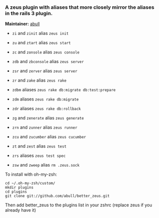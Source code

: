 ### A zeus plugin with aliases that more closely mirror the aliases in the rails 3 plugin.
**Maintainer:** [abull](https://github.com/abull)

* `zi` and  `zinit` alias `zeus init`

* `zu` and `ztart` alias `zeus start`

* `zc` and `zonsole` alias `zeus console`

* `zdb` and `zbconsole` alias `zeus server`

* `zsr` and `zerver` alias `zeus server`

* `zr` and `zake` alias `zeus rake`

* `zdbm` aliases `zeus rake db:migrate db:test:prepare`
* `zdm` aliases `zeus rake db:migrate`
* `zdr` aliases `zeus rake db:rollback`

* `zg` and `zenerate` alias `zeus generate`

* `zrn` and `zunner` alias `zeus runner`

* `zcu` and `zucumber` alias `zeus cucumber`

* `zt` and `zest` alias `zeus test`

* `zrs` aliases `zeus test spec`

* `zsw` and `zweep` alias `rm .zeus.sock`


To install with oh-my-zsh:

    cd ~/.oh-my-zsh/custom/
    mkdir plugins
    cd plugins
    git clone git://github.com/abull/better_zeus.git

Then add better_zeus to the plugins list in your zshrc (replace zeus if you already have it)
